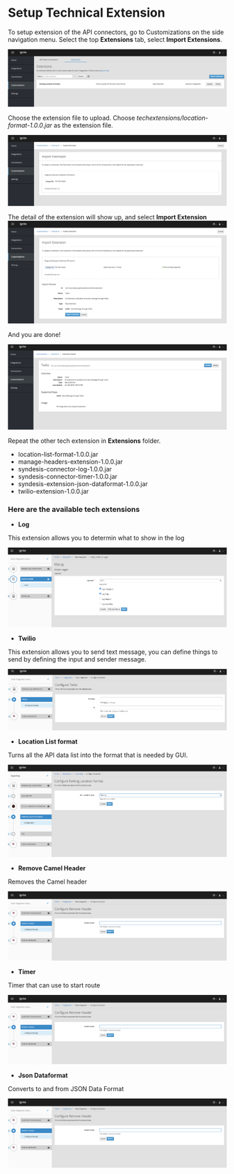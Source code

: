 # Setup Technical Extension


To setup extension of the API connectors, go to Customizations on the side navigation menu. Select the top **Extensions** tab, select **Import Extensions**.

![Setup Technical Extension](docs/images/tech-extension0-01.png)

Choose the extension file to upload. Choose *techextensions/location-format-1.0.0.jar* as the extension file.

![Setup Technical Extension](docs/images/tech-extension0-02.png)

The detail of the extension will show up, and select **Import Extension**
![Setup Technical Extension](docs/images/tech-extension0-03.png)

And you are done! 

![Setup Technical Extension](docs/images/tech-extension0-04.png)

Repeat the other tech extension in **Extensions** folder.

- location-list-format-1.0.0.jar
- manage-headers-extension-1.0.0.jar
- syndesis-connector-log-1.0.0.jar
- syndesis-connector-timer-1.0.0.jar
- syndesis-extension-json-dataformat-1.0.0.jar
- twilio-extension-1.0.0.jar


### Here are the available tech extensions

- **Log**

This extension allows you to determin what to show in the log

![Log](docs/images/tech-extension-log.png)

- **Twilio**

This extension allows you to send text message, you can define things to send by defining the input and sender message.

![Twilio](docs/images/tech-extension-twilio.png)


- **Location List format**

Turns all the API data list into the format that is needed by GUI.

![Location List Format](docs/images/tech-extension-location-list-format.png)


- **Remove Camel Header**

Removes the Camel header

![Remove Header](docs/images/tech-extension-removeheader.png)

- **Timer**

Timer that can use to start route

![Remove Header](docs/images/tech-extension-removeheader.png)

- **Json Dataformat**

Converts to and from JSON Data Format 

![Remove Header](docs/images/tech-extension-removeheader.png)
